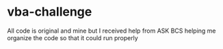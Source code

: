 # vba-challenge
All code is original and mine but I received help from ASK BCS helping me organize the code so that it could run properly
